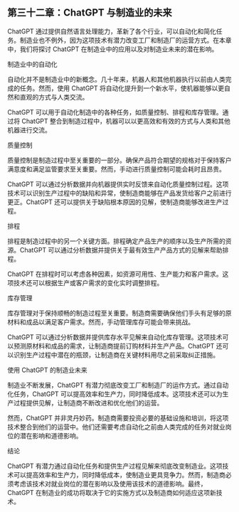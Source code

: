 ## 第三十二章：ChatGPT 与制造业的未来

ChatGPT 通过提供自然语言处理能力，革新了各个行业，可以自动化和简化任务。制造业也不例外，因为这项技术有潜力改变工厂和制造厂的运营方式。在本章中，我们将探讨 ChatGPT 在制造业中的应用以及对制造业未来的潜在影响。

制造业中的自动化

自动化并不是制造业中的新概念。几十年来，机器人和其他机器执行以前由人类完成的任务。然而，使用 ChatGPT 将自动化提升到一个新水平，使机器能够以更自然和直观的方式与人类交流。

ChatGPT 可以用于自动化制造中的各种任务，如质量控制、排程和库存管理。通过将 ChatGPT 整合到制造过程中，机器可以以更高效和有效的方式与人类和其他机器进行交流。

质量控制

质量控制是制造过程中至关重要的一部分。确保产品符合期望的规格对于保持客户满意度和满足监管要求至关重要。然而，手动进行质量控制可能会耗时且昂贵。

ChatGPT 可以通过分析数据并向机器提供实时反馈来自动化质量控制过程。这项技术可以识别生产过程中的缺陷和异常，使制造商能够在产品发货给客户之前进行更正。ChatGPT 还可以提供关于缺陷根本原因的见解，使制造商能够改进生产过程。

排程

排程是制造过程中的另一个关键方面。排程确定产品生产的顺序以及生产所需的资源。ChatGPT 可以通过分析数据并提供关于最有效生产产品方式的见解来帮助排程。

ChatGPT 在排程时可以考虑各种因素，如资源可用性、生产能力和客户需求。这项技术还可以根据生产或客户需求的变化实时调整排程。

库存管理

库存管理对于保持顺畅的制造过程至关重要。制造商需要确保他们手头有足够的原材料和成品以满足客户需求。然而，手动管理库存可能会带来挑战。

ChatGPT 可以通过分析数据并提供库存水平见解来自动化库存管理。这项技术可以预测原材料和成品的需求，让制造商提前订购材料并生产产品。ChatGPT 还可以识别生产过程中潜在的瓶颈，让制造商在关键材料用尽之前采取纠正措施。

使用 ChatGPT 的制造业未来

制造业不断发展，ChatGPT 有潜力彻底改变工厂和制造厂的运作方式。通过自动化任务，ChatGPT 可以提高效率和生产力，同时降低成本。这项技术还可以为生产过程提供见解，让制造商不断改进和优化他们的运营。

然而，ChatGPT 并非灵丹妙药。制造商需要投资必要的基础设施和培训，将这项技术整合到他们的运营中。他们还需要考虑自动化之前由人类完成的任务对就业岗位的潜在影响和道德影响。

结论

ChatGPT 有潜力通过自动化任务和提供生产过程见解来彻底改变制造业。这项技术可以提高效率和生产力，同时降低成本，使制造业更具竞争力。然而，制造商必须考虑该技术对就业岗位的潜在影响以及使用该技术的道德影响。最终，ChatGPT 在制造业的成功将取决于它的实施方式以及制造商如何适应这项新技术。

